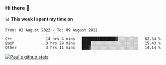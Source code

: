 ### Hi there 👋

📊 **This week I spent my time on**
<!--START_SECTION:waka-->

```text
From: 02 August 2022 - To: 09 August 2022

C++               14 hrs 4 mins   ███████████████▓░░░░░░░░░   62.34 %
Bash              3 hrs 28 mins   ████░░░░░░░░░░░░░░░░░░░░░   15.43 %
Other             3 hrs 11 mins   ███▓░░░░░░░░░░░░░░░░░░░░░   14.14 %
```

<!--END_SECTION:waka-->


[![Paul's github stats](https://github-readme-stats.vercel.app/api?username=mickeyouyou&theme=dracula&show_icons=true)](https://github.com/anuraghazra/github-readme-stats)
